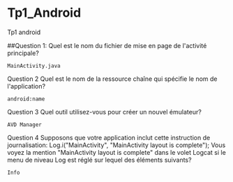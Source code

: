 # Tp1_Android
Tp1 android


##Question 1:
  Quel est le nom du fichier de mise en page de l'activité principale?

    MainActivity.java
    
Question 2
    Quel est le nom de la ressource chaîne qui spécifie le nom de l'application?
  
    android:name
    
Question 3
     Quel outil utilisez-vous pour créer un nouvel émulateur?
  
    AVD Manager

Question 4
  Supposons que votre application inclut cette instruction de journalisation:
  Log.i("MainActivity", "MainActivity layout is complete");
  Vous voyez la mention "MainActivity layout is complete" dans le volet Logcat si le menu de niveau Log est réglé sur lequel des éléments suivants?
    
    Info
